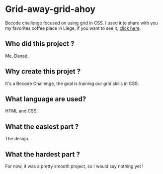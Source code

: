 # Grid-away-grid-ahoy
Becode challenge focused on using grid in CSS. I used it to share with you my favorites coffee place in Liège, if you want to see it, [click here](https://da-nae.github.io/Grid-away-grid-ahoy/).

## **Who did this project ?**

Me, Danaé.

## **Why create this projet ?**

It's a Becode Challenge, the goal is training our grid skills in CSS.

## **What language are used?**

HTML and CSS.

## **What the easiest part ?**

The design.

## **What the hardest part ?**

For now, it was a pretty smooth project, so I would say nothing yet !
